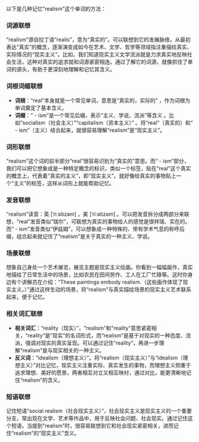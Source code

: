 以下是几种记忆“realism”这个单词的方法：

### 词源联想
“realism”源自拉丁语“realis”，意为“真实的”。可以联想到它的发展脉络，从最初表达“真实”的概念，逐渐演变成如今在艺术、文学、哲学等领域指注重描绘真实、实际情况的“现实主义”。比如，我们知道现实主义文学流派就是力求真实地反映社会生活，这种对真实的追求就和词源紧密相连。通过了解它的词源，就像抓住了单词的源头，有助于更深刻地理解和记忆其含义。

### 词根词缀联想
 - **词根**：“real”本身就是一个常见单词，意思是“真实的，实际的” ，作为词根为单词奠定了基本含义。
 - **词缀**：“ - ism”是一个常见后缀，表示“主义、学说、流派”等含义 。比如“socialism（社会主义）”“capitalism（资本主义）” 。将“real”（真实的）和“ - ism”（主义）结合起来，就很容易理解“realism”是“现实主义”。

### 词形联想
“realism”这个词的前半部分“real”很容易识别为“真实的”意思。而“ - ism”部分，我们可以把它想象成是一种特定概念的标识，类似一个标签，贴在“real”这个真实的概念上，代表着“真实的主义”，即“现实主义”。就好像给真实的事物贴上一个“主义”的标签，这样从词形上就能帮助记忆。

### 发音联想
“realism”读音：英 [ˈriːəlɪzəm]  ，美 [ˈriːəlɪzəm] 。可以把发音拆分成两部分来联想，“real”发音类似“瑞尔”，可联想为真实的事物给人的感觉是很祥瑞、实在的。而“ - ism”发音类似“伊兹姆”，可以想象成一种特殊的、带有学术气息的称呼后缀，组合起来就记住了“realism”是关于真实的一种主义、学说。

### 场景联想
想象自己身处一个艺术展览，展览主题是现实主义绘画。你看到一幅幅画作，真实地描绘了日常生活中的场景，比如农民在田间劳作、工人在工厂忙碌等。这时你身边有个讲解员在介绍：“These paintings embody realism.（这些画作体现了现实主义。）”通过这样生动的场景，将“realism”与真实描绘场景的现实主义艺术联系起来，便于记忆。

### 相关词汇联想
 - **相关词汇**：“reality（现实）”，“realism”和“reality”意思紧密相关，“reality”是“现实”的名词形式，而“realism”是基于对现实的一种态度、流派，强调对现实的真实呈现。可以通过记住“reality”，再进一步理解“realism”是与现实相关的一种主义。
 - **反义词**：“idealism（理想主义）”。将“realism（现实主义）”与“idealism（理想主义）”对比记忆，现实主义注重实际、真实发生的事物，而理想主义侧重于追求理想、美好的愿景，两者相互对立又相互映衬，通过对比，能更清晰地记住“realism”的含义。

### 短语联想
记住短语“social realism（社会现实主义）”，社会现实主义是现实主义的一个重要分支，常出现在文学、艺术等作品中，用于反映社会问题、社会现实。通过记住这个短语，当提到“realism”时，很容易联想到它和社会现实紧密相关，进而记住“realism”的“现实主义”含义。 